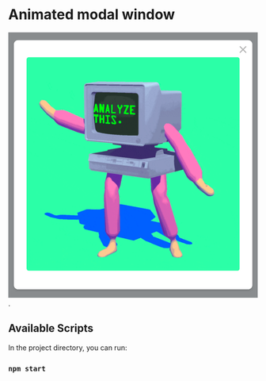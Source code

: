 # Animated modal window

![Screeenshot](public/img.png).

## Available Scripts

In the project directory, you can run:

### `npm start`
